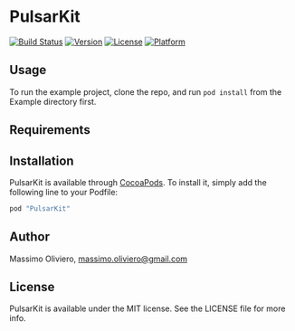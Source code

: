 # PulsarKit

[![Build Status](https://travis-ci.org/maxoly/PulsarKit.svg)](https://travis-ci.org/maxoly/PulsarKit)
[![Version](https://img.shields.io/cocoapods/v/PulsarKit.svg?style=flat)](http://cocoapods.org/pods/PulsarKit)
[![License](https://img.shields.io/cocoapods/l/PulsarKit.svg?style=flat)](http://cocoapods.org/pods/PulsarKit)
[![Platform](https://img.shields.io/cocoapods/p/PulsarKit.svg?style=flat)](http://cocoapods.org/pods/PulsarKit)

## Usage

To run the example project, clone the repo, and run `pod install` from the Example directory first.

## Requirements

## Installation

PulsarKit is available through [CocoaPods](http://cocoapods.org). To install
it, simply add the following line to your Podfile:

```ruby
pod "PulsarKit"
```

## Author

Massimo Oliviero, massimo.oliviero@gmail.com

## License

PulsarKit is available under the MIT license. See the LICENSE file for more info.
